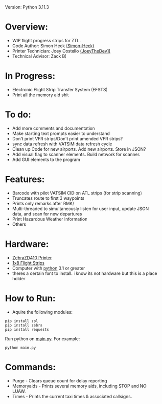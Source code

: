 Version: Python 3.11.3
# Overview:
  * WIP flight progress strips for ZTL.
  * Code Author: Simon Heck [(Simon-Heck)](https://github.com/Simon-Heck)
  * Printer Technician: Joey Costello [(JoeyTheDev1)](https://github.com/JoeyTheDev1/)
  * Technical Advisor: Zack B)

# In Progress:
  * Electronic Flight Strip Transfer System (EFSTS)
  * Print all the memory aid shit

# To do:
  * Add more comments and documentation
  * Make starting text prompts easier to understand
  * Don't print VFR strips/Don't print amended VFR strips?
  * sync data refresh with VATSIM data refresh cycle
  * Clean up Code for new airports. Add new airports. Store in JSON?
  * Add visual flag to scanner elements. Build network for scanner.
  * Add GUI elements to the program

# Features:
  * Barcode with pilot VATSIM CID on ATL strips (for strip scanning)
  * Truncates route to first 3 waypoints
  * Prints only remarks after RMK/
  * Multi-threaded to simultaneously listen for user input, update JSON data, and scan for new departures
  * Print Hazardous Weather Information
  * Others

# Hardware:
  * [ZebraZD410 Printer](https://www.zebra.com/us/en/products/spec-sheets/printers/desktop/zd410.html)
  * [1x8 Flight Strips](https://bocathermal.txdesign.com/thermal-general-admission-ticket/details/boca-flight-strip-1-x-8/)
  * Computer with [python](https://www.python.org/downloads/) 3.1 or greater
  * theres a certain font to install. i know its not hardware but this is a place holder


# How to Run:
  * Aquire the following modules:
```
pip install zpl
pip install zebra
pip install requests
```
Run python on [main.py](src/main.py). For example:
```
python main.py
```


# Commands:
 * Purge - Clears queue count for delay reporting
 * Memoryaids - Prints several memory aids, including STOP and NO LUAW.
 * Times - Prints the current taxi times & associated callsigns.